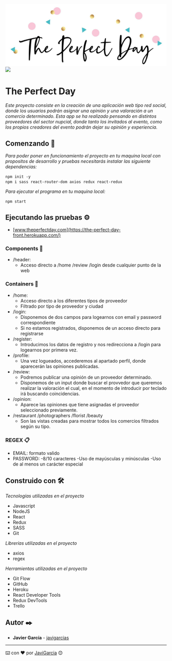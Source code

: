 ![](src/img/logo.jpg)
![](https://visitor-badge.glitch.me/badge?page_id=javigarcias.the-perfect-day-front)

# The Perfect Day
_Este proyecto consiste en la creación de una aplicación web tipo red social, donde los usuarios podrán asignar una opinión y una valoración a un comercio determinado. Esta app se ha realizado pensando en distintos proveedores del sector nupcial, donde tanto los invitados al evento, como los propios creadores del evento podrán dejar su opinión y experiencia._

## Comenzando 🚀

_Para poder poner en funcionamiento el proyecto en tu maquina local con propositos de desarrollo y pruebas necesitarás instalar las siguiente dependencias:_

```
npm init -y
npm i sass react-router-dom axios redux react-redux

```
_Para ejecutar el programa en tu maquina local:_

```
npm start

```
## Ejecutando las pruebas ⚙️

* [www.theperfectday.com](https://the-perfect-day-front.herokuapp.com/)

### Components 📌
- /header:
    - Acceso directo a /home /review /login desde cualquier punto de la web
### Containers 📌
- /home:
    - Acceso directo a los diferentes tipos de proveedor
    - Filtrado por tipo de proveedor y ciudad
- /login:
    - Disponemos de dos campos para logearnos con email y password correspondiente
    - Si no estamos registrados, disponemos de un acceso directo para registrarse
- /register:
    - Introducimos los datos de registro y nos redirecciona a /login para logearnos por primera vez.
- /profile:
    - Una vez logueados, accederemos al apartado perfil, donde aparecerán las opiniones publicadas.
- /review:
    - Podremos publicar una opinión de un proveedor determinado.
    - Disponemos de un input donde buscar el provvedor que queremos realizar la valoración el cual, en el momento de introducir por teclado irá buscando coincidencias.
- /opinion:
    - Aparece las opiniones que tiene asignadas el proveedor seleccionado previamente.
- /restaurant /photographers /florist /beauty
    - Son las vistas creadas para mostrar todos los comercios filtrados según su tipo.

### REGEX 📋
 - EMAIL: formato valido
 - PASSWORD: 
    -8/10 caracteres
    -Uso de mayúsculas y minúsculas
    -Uso de al menos un carácter especial

## Construido con 🛠️

_Tecnologías utilizadas en el proyecto_

- Javascript
- NodeJS
- React
- Redux
- SASS
- Git

_Librerías utilizadas en el proyecto_

- axios
- regex

_Herramientas utilizadas en el proyecto_

- Git Flow
- GitHub
- Heroku
- React Developer Tools
- Redux DevTools
- Trello

## Autor ✒️

* **Javier García**  - [javigarcias](https://github.com/javigarcias)

---
⌨️ con ❤️ por [JaviGarcia](https://www.linkedin.com/in/javigarciasanchez/) 😊